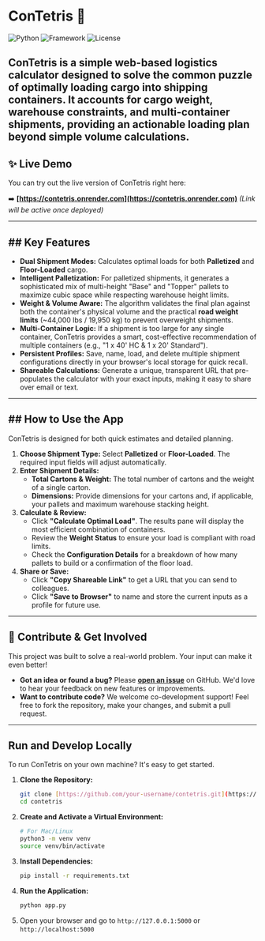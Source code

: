 # ConTetris 🧩

![Python](https://img.shields.io/badge/Python-3.x-blue?logo=python) ![Framework](https://img.shields.io/badge/Flask-3.x-black?logo=flask) ![License](https://img.shields.io/badge/License-MIT-green)

**ConTetris** is a simple web-based logistics calculator designed to solve the common puzzle of optimally loading cargo into shipping containers. 
It accounts for **cargo weight**, **warehouse constraints**, and **multi-container shipments**, providing an actionable loading plan beyond simple volume calculations.
---

## ✨ Live Demo

You can try out the live version of ConTetris right here:

➡️ **[https://contetris.onrender.com](https://contetris.onrender.com)** *(Link will be active once deployed)*

---

## ## Key Features

* **Dual Shipment Modes:** Calculates optimal loads for both **Palletized** and **Floor-Loaded** cargo.
* **Intelligent Palletization:** For palletized shipments, it generates a sophisticated mix of multi-height "Base" and "Topper" pallets to maximize cubic space while respecting warehouse height limits.
* **Weight & Volume Aware:** The algorithm validates the final plan against both the container's physical volume and the practical **road weight limits** (~44,000 lbs / 19,950 kg) to prevent overweight shipments.
* **Multi-Container Logic:** If a shipment is too large for any single container, ConTetris provides a smart, cost-effective recommendation of multiple containers (e.g., "1 x 40' HC & 1 x 20' Standard").
* **Persistent Profiles:** Save, name, load, and delete multiple shipment configurations directly in your browser's local storage for quick recall.
* **Shareable Calculations:** Generate a unique, transparent URL that pre-populates the calculator with your exact inputs, making it easy to share over email or text.

---

## ## How to Use the App

ConTetris is designed for both quick estimates and detailed planning.



1.  **Choose Shipment Type:** Select **Palletized** or **Floor-Loaded**. The required input fields will adjust automatically.
2.  **Enter Shipment Details:**
    * **Total Cartons & Weight:** The total number of cartons and the weight of a single carton.
    * **Dimensions:** Provide dimensions for your cartons and, if applicable, your pallets and maximum warehouse stacking height.
3.  **Calculate & Review:**
    * Click **"Calculate Optimal Load"**. The results pane will display the most efficient combination of containers.
    * Review the **Weight Status** to ensure your load is compliant with road limits.
    * Check the **Configuration Details** for a breakdown of how many pallets to build or a confirmation of the floor load.
4.  **Share or Save:**
    * Click **"Copy Shareable Link"** to get a URL that you can send to colleagues.
    * Click **"Save to Browser"** to name and store the current inputs as a profile for future use.

---

## 🤝 Contribute & Get Involved

This project was built to solve a real-world problem. Your input can make it even better!

* **Got an idea or found a bug?** Please [**open an issue**](https://github.com/your-username/contetris/issues) on GitHub. We'd love to hear your feedback on new features or improvements.
* **Want to contribute code?** We welcome co-development support! Feel free to fork the repository, make your changes, and submit a pull request.

---

## Run and Develop Locally

To run ConTetris on your own machine? It's easy to get started.

1.  **Clone the Repository:**
    ```bash
    git clone [https://github.com/your-username/contetris.git](https://github.com/your-username/contetris.git)
    cd contetris
    ```
2.  **Create and Activate a Virtual Environment:**
    ```bash
    # For Mac/Linux
    python3 -m venv venv
    source venv/bin/activate
    ```
3.  **Install Dependencies:**
    ```bash
    pip install -r requirements.txt
    ```
4.  **Run the Application:**
    ```bash
    python app.py
    ```
5.  Open your browser and go to `http://127.0.0.1:5000` or `http://localhost:5000`